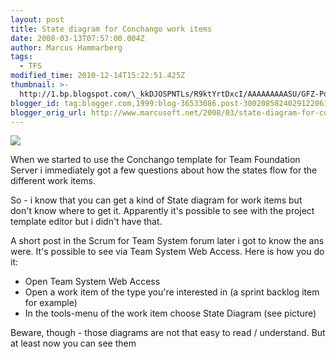 ```yaml
---
layout: post
title: State diagram for Conchango work items
date: 2008-03-13T07:57:00.004Z
author: Marcus Hammarberg
tags:
  - TFS
modified_time: 2010-12-14T15:22:51.425Z
thumbnail: >-
  http://1.bp.blogspot.com/\_kkDJOSPNTLs/R9ktYrtDxcI/AAAAAAAAASU/GFZ-Pox2QKM/s72-c/conchango.JPG
blogger_id: tag:blogger.com,1999:blog-36533086.post-3002085824029122061
blogger_orig_url: http://www.marcusoft.net/2008/03/state-diagram-for-conchango-work-items.html
---
```



[<img
src="http://1.bp.blogspot.com/_kkDJOSPNTLs/R9ktYrtDxcI/AAAAAAAAASU/GFZ-Pox2QKM/s320/conchango.JPG"
id="BLOGGER_PHOTO_ID_5177219148710921666"
style="DISPLAY: block; MARGIN: 0px auto 10px; CURSOR: hand; TEXT-ALIGN: center"
data-border="0" />](http://1.bp.blogspot.com/_kkDJOSPNTLs/R9ktYrtDxcI/AAAAAAAAASU/GFZ-Pox2QKM/s1600-h/conchango.JPG)

When we started to use the Conchango template for Team Foundation Server
i immediately got a few questions about how the states flow for the
different work items.

So - i know that you can get a kind of State diagram for work items but
don't know where to get it. Apparently it's possible to see with the
project template editor but i didn't have that.

A short post in the Scrum for Team System forum later i got to know the
ans were. It's possible to see via Team System Web Access. Here is how
you do it:

- Open Team System Web Access
- Open a work item of the type you're interested in (a sprint backlog
    item for example)
- In the tools-menu of the work item choose State Diagram (see
    picture)

Beware, though - those diagrams are not that easy to read / understand.
But at least now you can see them
